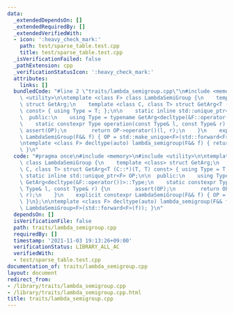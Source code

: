 ```yaml
---
data:
  _extendedDependsOn: []
  _extendedRequiredBy: []
  _extendedVerifiedWith:
  - icon: ':heavy_check_mark:'
    path: test/sparse_table.test.cpp
    title: test/sparse_table.test.cpp
  _isVerificationFailed: false
  _pathExtension: cpp
  _verificationStatusIcon: ':heavy_check_mark:'
  attributes:
    links: []
  bundledCode: "#line 2 \"traits/lambda_semigroup.cpp\"\n#include <memory>\n#include\
    \ <utility>\n\ntemplate <class F> class LambdaSemiGroup {\n    template <class>\
    \ struct GetArg;\n    template <class C, class T> struct GetArg<T (C::*)(T, T)\
    \ const> { using Type = T; };\n\n    static inline std::unique_ptr<F> OP;\n\n\
    \  public:\n    using Type = typename GetArg<decltype(&F::operator())>::Type;\n\
    \    static constexpr Type operation(const Type& l, const Type& r) {\n       \
    \ assert(OP);\n        return OP->operator()(l, r);\n    }\n    explicit constexpr\
    \ LambdaSemiGroup(F&& f) { OP = std::make_unique<F>(std::forward<F>(f)); }\n};\n\
    \ntemplate <class F> decltype(auto) lambda_semigroup(F&& f) { return LambdaSemiGroup<F>(std::forward<F>(f));\
    \ }\n"
  code: "#pragma once\n#include <memory>\n#include <utility>\n\ntemplate <class F>\
    \ class LambdaSemiGroup {\n    template <class> struct GetArg;\n    template <class\
    \ C, class T> struct GetArg<T (C::*)(T, T) const> { using Type = T; };\n\n   \
    \ static inline std::unique_ptr<F> OP;\n\n  public:\n    using Type = typename\
    \ GetArg<decltype(&F::operator())>::Type;\n    static constexpr Type operation(const\
    \ Type& l, const Type& r) {\n        assert(OP);\n        return OP->operator()(l,\
    \ r);\n    }\n    explicit constexpr LambdaSemiGroup(F&& f) { OP = std::make_unique<F>(std::forward<F>(f));\
    \ }\n};\n\ntemplate <class F> decltype(auto) lambda_semigroup(F&& f) { return\
    \ LambdaSemiGroup<F>(std::forward<F>(f)); }\n"
  dependsOn: []
  isVerificationFile: false
  path: traits/lambda_semigroup.cpp
  requiredBy: []
  timestamp: '2021-11-03 19:13:26+09:00'
  verificationStatus: LIBRARY_ALL_AC
  verifiedWith:
  - test/sparse_table.test.cpp
documentation_of: traits/lambda_semigroup.cpp
layout: document
redirect_from:
- /library/traits/lambda_semigroup.cpp
- /library/traits/lambda_semigroup.cpp.html
title: traits/lambda_semigroup.cpp
---
```

